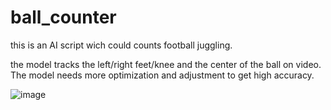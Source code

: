 # ball_counter
this is an AI script wich could counts football juggling.

the model tracks the left/right feet/knee and the center of the ball on video.
The model needs more optimization and adjustment to get high accuracy.


![image](https://user-images.githubusercontent.com/63064437/183501869-f387ff24-370c-4039-b484-521d11389081.png)
